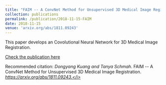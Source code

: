 ```yaml
---
title: "FAIM -- A ConvNet Method for Unsupervised 3D Medical Image Registration"
collection: publications
permalink: /publication/2018-11-15-FAIM
date: 2018-11-15
venue: 'arxiv.org/abs/1811.09243'
---
```


This paper develops an Covolutional Neural Network for 3D Medical Image Registration.

[Check the publication here](https://arxiv.org/abs/1811.09243)

Recommended citation: *Dongyang Kuang and Tanya Schmah*. FAIM -- A ConvNet Method for Unsupervised 3D Medical Image Registration. <i>https://arxiv.org/abs/1811.09243.</i>
